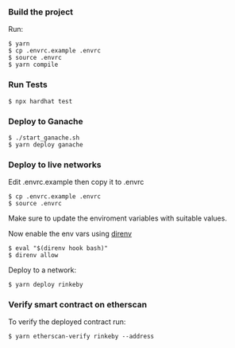 ### Build the project

Run:

```
$ yarn
$ cp .envrc.example .envrc
$ source .envrc
$ yarn compile
```

### Run Tests
```
$ npx hardhat test
```


### Deploy to Ganache
```
$ ./start_ganache.sh
$ yarn deploy ganache
```


### Deploy to live networks

Edit .envrc.example then copy it to .envrc

```
$ cp .envrc.example .envrc
$ source .envrc
```

Make sure to update the enviroment variables with suitable values.

Now enable the env vars using [direnv](https://direnv.net/docs/installation.html)

```
$ eval "$(direnv hook bash)"
$ direnv allow
```

Deploy to a network:

```
$ yarn deploy rinkeby
```

### Verify smart contract on etherscan

To verify the deployed contract run:

```
$ yarn etherscan-verify rinkeby --address
```
